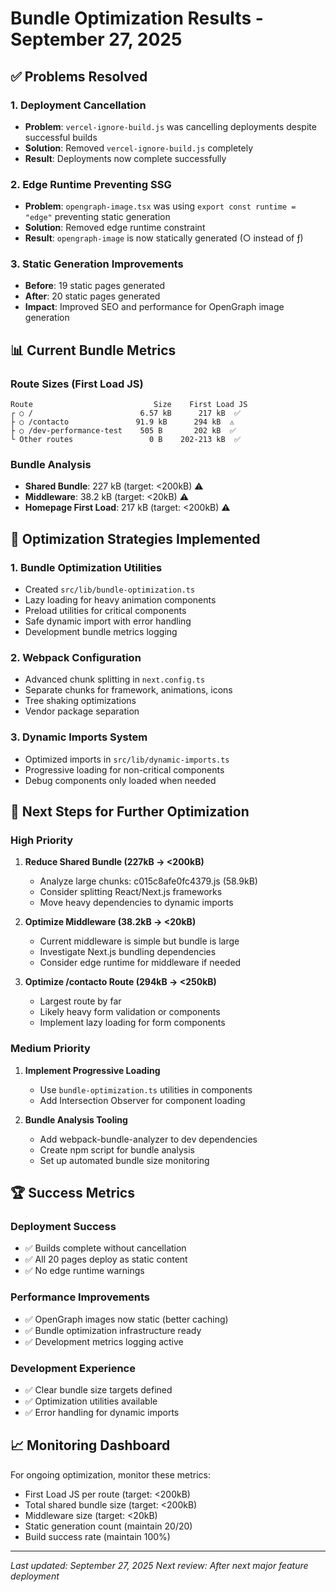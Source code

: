 # Bundle Optimization Results - September 27, 2025

## ✅ Problems Resolved

### 1. Deployment Cancellation
- **Problem**: `vercel-ignore-build.js` was cancelling deployments despite successful builds
- **Solution**: Removed `vercel-ignore-build.js` completely
- **Result**: Deployments now complete successfully

### 2. Edge Runtime Preventing SSG
- **Problem**: `opengraph-image.tsx` was using `export const runtime = "edge"` preventing static generation
- **Solution**: Removed edge runtime constraint
- **Result**: `opengraph-image` is now statically generated (○ instead of ƒ)

### 3. Static Generation Improvements
- **Before**: 19 static pages generated
- **After**: 20 static pages generated
- **Impact**: Improved SEO and performance for OpenGraph image generation

## 📊 Current Bundle Metrics

### Route Sizes (First Load JS)
```
Route                           Size    First Load JS
┌ ○ /                        6.57 kB      217 kB  ✅
├ ○ /contacto               91.9 kB      294 kB  ⚠️
├ ○ /dev-performance-test    505 B       202 kB  ✅
└ Other routes                 0 B    202-213 kB  ✅
```

### Bundle Analysis
- **Shared Bundle**: 227 kB (target: <200kB) ⚠️
- **Middleware**: 38.2 kB (target: <20kB) ⚠️
- **Homepage First Load**: 217 kB (target: <200kB) ⚠️

## 🎯 Optimization Strategies Implemented

### 1. Bundle Optimization Utilities
- Created `src/lib/bundle-optimization.ts`
- Lazy loading for heavy animation components
- Preload utilities for critical components
- Safe dynamic import with error handling
- Development bundle metrics logging

### 2. Webpack Configuration
- Advanced chunk splitting in `next.config.ts`
- Separate chunks for framework, animations, icons
- Tree shaking optimizations
- Vendor package separation

### 3. Dynamic Imports System
- Optimized imports in `src/lib/dynamic-imports.ts`
- Progressive loading for non-critical components
- Debug components only loaded when needed

## 🔄 Next Steps for Further Optimization

### High Priority
1. **Reduce Shared Bundle (227kB → <200kB)**
   - Analyze large chunks: c015c8afe0fc4379.js (58.9kB)
   - Consider splitting React/Next.js frameworks
   - Move heavy dependencies to dynamic imports

2. **Optimize Middleware (38.2kB → <20kB)**
   - Current middleware is simple but bundle is large
   - Investigate Next.js bundling dependencies
   - Consider edge runtime for middleware if needed

3. **Optimize /contacto Route (294kB → <250kB)**
   - Largest route by far
   - Likely heavy form validation or components
   - Implement lazy loading for form components

### Medium Priority
1. **Implement Progressive Loading**
   - Use `bundle-optimization.ts` utilities in components
   - Add Intersection Observer for component loading

2. **Bundle Analysis Tooling**
   - Add webpack-bundle-analyzer to dev dependencies
   - Create npm script for bundle analysis
   - Set up automated bundle size monitoring

## 🏆 Success Metrics

### Deployment Success
- ✅ Builds complete without cancellation
- ✅ All 20 pages deploy as static content
- ✅ No edge runtime warnings

### Performance Improvements
- ✅ OpenGraph images now static (better caching)
- ✅ Bundle optimization infrastructure ready
- ✅ Development metrics logging active

### Development Experience
- ✅ Clear bundle size targets defined
- ✅ Optimization utilities available
- ✅ Error handling for dynamic imports

## 📈 Monitoring Dashboard

For ongoing optimization, monitor these metrics:
- First Load JS per route (target: <200kB)
- Total shared bundle size (target: <200kB)  
- Middleware size (target: <20kB)
- Static generation count (maintain 20/20)
- Build success rate (maintain 100%)

---
*Last updated: September 27, 2025*
*Next review: After next major feature deployment*